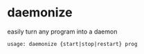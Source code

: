 daemonize
=====
easily turn any program into a daemon
<pre><code>usage: daemonize {start|stop|restart} prog</pre></code>

